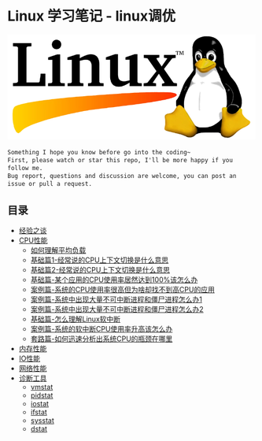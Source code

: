 # Linux 学习笔记 - linux调优

![20200920_111538_07](image/20200206_115630_90.png)

```
Something I hope you know before go into the coding~
First, please watch or star this repo, I'll be more happy if you follow me.
Bug report, questions and discussion are welcome, you can post an issue or pull a request.
```

## 目录

* [经验之谈](docs/经验之谈.md)
* [CPU性能](docs/CPU性能.md)
    * [如何理解平均负载](docs/CPU性能/如何理解平均负载.md)
    * [基础篇1-经常说的CPU上下文切换是什么意思](docs/CPU性能/基础篇1-经常说的CPU上下文切换是什么意思.md)
    * [基础篇2-经常说的CPU上下文切换是什么意思](docs/CPU性能/基础篇2-经常说的CPU上下文切换是什么意思.md)
    * [基础篇-某个应用的CPU使用率居然达到100%该怎么办](docs/CPU性能/基础篇-某个应用的CPU使用率居然达到100%该怎么办.md)
    * [案例篇-系统的CPU使用率很高但为啥却找不到高CPU的应用](docs/CPU性能/案例篇-系统的CPU使用率很高但为啥却找不到高CPU的应用.md)
    * [案例篇-系统中出现大量不可中断进程和僵尸进程怎么办1](docs/CPU性能/案例篇-系统中出现大量不可中断进程和僵尸进程怎么办1.md)
    * [案例篇-系统中出现大量不可中断进程和僵尸进程怎么办2](docs/CPU性能/案例篇-系统中出现大量不可中断进程和僵尸进程怎么办2.md)
    * [基础篇-怎么理解Linux软中断](docs/CPU性能/基础篇-怎么理解Linux软中断.md)
    * [案例篇-系统的软中断CPU使用率升高该怎么办](docs/CPU性能/案例篇-系统的软中断CPU使用率升高该怎么办.md)
    * [套路篇-如何迅速分析出系统CPU的瓶颈在哪里](docs/CPU性能/套路篇-如何迅速分析出系统CPU的瓶颈在哪里.md)
* [内存性能](docs/内存性能.md)
* [IO性能](docs/IO性能.md)
* [网络性能](docs/网络性能.md)
* [诊断工具](docs/诊断工具.md)
    * [vmstat](docs/诊断工具/vmstat.md)
    * [pidstat](docs/诊断工具/pidstat.md)
    * [iostat](docs/诊断工具/iostat.md)
    * [ifstat](docs/诊断工具/ifstat.md)
    * [sysstat](docs/诊断工具/sysstat.md)
    * [dstat](docs/诊断工具/dstat.md)
